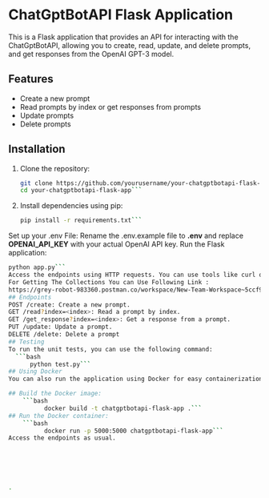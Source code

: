 # ChatGptBotAPI Flask Application

This is a Flask application that provides an API for interacting with the ChatGptBotAPI, allowing you to create, read, update, and delete prompts, and get responses from the OpenAI GPT-3 model.

## Features

- Create a new prompt
- Read prompts by index or get responses from prompts
- Update prompts
- Delete prompts

## Installation

1. Clone the repository:
   ```bash
   git clone https://github.com/yourusername/your-chatgptbotapi-flask-app.git
   cd your-chatgptbotapi-flask-app```
2. Install dependencies using pip:
     ```bash
     pip install -r requirements.txt```
Set up your .env File:
    Rename the .env.example file to **.env** and replace **OPENAI_API_KEY** with your actual OpenAI API key.
Run the Flask application:
  ```bash
  python app.py```
Access the endpoints using HTTP requests. You can use tools like curl or software like Postman for testing.
For Getting The Collections You can Use Following Link :
https://grey-robot-983360.postman.co/workspace/New-Team-Workspace~5ccf99c2-888d-498b-8b6d-afcc04e9ec57/collection/24157295-0dae2534-ded7-4e59-aa82-f5d6a502d92b?action=share&creator=24157295
## Endpoints
POST /create: Create a new prompt.
GET /read?index=<index>: Read a prompt by index.
GET /get_response?index=<index>: Get a response from a prompt.
PUT /update: Update a prompt.
DELETE /delete: Delete a prompt
## Testing
To run the unit tests, you can use the following command:
    ```bash
        python test.py```
## Using Docker
You can also run the application using Docker for easy containerization:

  ## Build the Docker image:
      ```bash
            docker build -t chatgptbotapi-flask-app .```
  ## Run the Docker container:
      ```bash
            docker run -p 5000:5000 chatgptbotapi-flask-app```
  Access the endpoints as usual.






.
